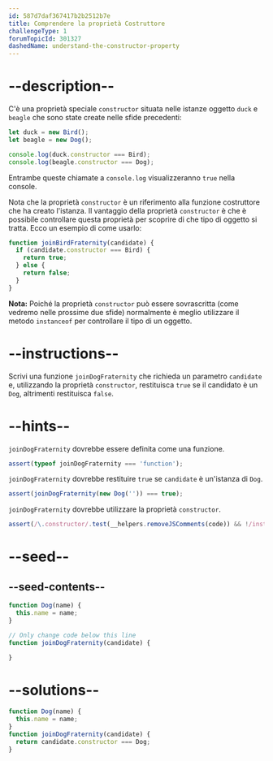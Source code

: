 ```yaml
---
id: 587d7daf367417b2b2512b7e
title: Comprendere la proprietà Costruttore
challengeType: 1
forumTopicId: 301327
dashedName: understand-the-constructor-property
---
```


# --description--

C'è una proprietà speciale `constructor` situata nelle istanze oggetto `duck` e `beagle` che sono state create nelle sfide precedenti:

```js
let duck = new Bird();
let beagle = new Dog();

console.log(duck.constructor === Bird); 
console.log(beagle.constructor === Dog);
```

Entrambe queste chiamate a `console.log` visualizzeranno `true` nella console.

Nota che la proprietà `constructor` è un riferimento alla funzione costruttore che ha creato l'istanza. Il vantaggio della proprietà `constructor` è che è possibile controllare questa proprietà per scoprire di che tipo di oggetto si tratta. Ecco un esempio di come usarlo:

```js
function joinBirdFraternity(candidate) {
  if (candidate.constructor === Bird) {
    return true;
  } else {
    return false;
  }
}
```

**Nota:** Poiché la proprietà `constructor` può essere sovrascritta (come vedremo nelle prossime due sfide) normalmente è meglio utilizzare il metodo `instanceof` per controllare il tipo di un oggetto.

# --instructions--

Scrivi una funzione `joinDogFraternity` che richieda un parametro `candidate` e, utilizzando la proprietà `constructor`, restituisca `true` se il candidato è un `Dog`, altrimenti restituisca `false`.

# --hints--

`joinDogFraternity` dovrebbe essere definita come una funzione.

```js
assert(typeof joinDogFraternity === 'function');
```

`joinDogFraternity` dovrebbe restituire `true` se `candidate` è un'istanza di `Dog`.

```js
assert(joinDogFraternity(new Dog('')) === true);
```

`joinDogFraternity` dovrebbe utilizzare la proprietà `constructor`.

```js
assert(/\.constructor/.test(__helpers.removeJSComments(code)) && !/instanceof/.test(__helpers.removeJSComments(code)));
```

# --seed--

## --seed-contents--

```js
function Dog(name) {
  this.name = name;
}

// Only change code below this line
function joinDogFraternity(candidate) {

}
```

# --solutions--

```js
function Dog(name) {
  this.name = name;
}
function joinDogFraternity(candidate) {
  return candidate.constructor === Dog;
}
```
